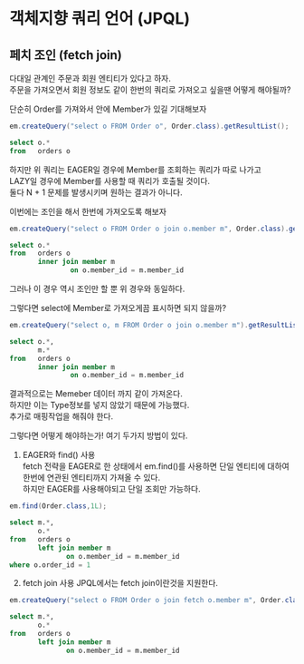 # 객체지향 쿼리 언어 (JPQL)

## 페치 조인 (fetch join)
다대일 관계인 주문과 회원 엔티티가 있다고 하자.  
주문을 가져오면서 회원 정보도 같이 한번의 쿼리로 가져오고 싶을땐 어떻게 해야될까?  
  
단순히 Order를 가져와서 안에 Member가 있길 기대해보자
```java
em.createQuery("select o FROM Order o", Order.class).getResultList();
```
```sql
select o.* 
from   orders o 
```
하지만 위 쿼리는 EAGER일 경우에 Member를 조회하는 쿼리가 따로 나가고  
LAZY일 경우에 Member를 사용할 때 쿼리가 호출될 것이다.  
둘다 N + 1 문제를 발생시키며 원하는 결과가 아니다.  
  
이번에는 조인을 해서 한번에 가져오도록 해보자  
```java
em.createQuery("select o FROM Order o join o.member m", Order.class).getResultList();
```
```sql
select o.* 
from   orders o 
       inner join member m 
               on o.member_id = m.member_id 
```
그러나 이 경우 역시 조인만 할 뿐 위 경우와 동일하다.  
  
그렇다면 select에  Member로 가져오게끔 표시하면 되지 않을까?
```java
em.createQuery("select o, m FROM Order o join o.member m").getResultList();
```
```sql
select o.*,
       m.*
from   orders o 
       inner join member m 
               on o.member_id = m.member_id 
```
결과적으로는 Memeber 데이터 까지 같이 가져온다.  
하지만 이는 Type정보를 넣지 않았기 때문에 가능했다.  
추가로 매핑작업을 해줘야 한다.  
  
그렇다면 어떻게 해야하는가!
여기 두가지 방법이 있다.  

1. EAGER와 find() 사용  
  fetch 전략을 EAGER로 한 상태에서 em.find()를 사용하면 단일 엔티티에 대하여 한번에 연관된 엔티티까지 가져올 수 있다.  
  하지만 EAGER를 사용해야되고 단일 조회만 가능하다.  
  ```java
  em.find(Order.class,1L);
  ```  
  ```sql
  select m.*, 
         o.* 
  from   orders o 
         left join member m 
                on o.member_id = m.member_id 
  where o.order_id = 1
  ```
2. fetch join 사용
  JPQL에서는 fetch join이란것을 지원한다.  
  ```java
  em.createQuery("select o FROM Order o join fetch o.member m", Order.class).getResultList();
  ```  
  ```sql
  select m.*, 
         o.* 
  from   orders o 
         left join member m 
                on o.member_id = m.member_id 
  ```
